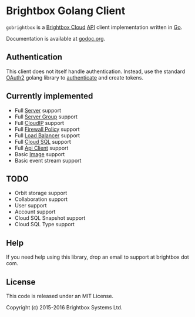 # Brightbox Golang Client

`gobrightbox` is a [Brightbox Cloud](https://www.brightbox.com) [API](https://api.gb1.brightbox.com/1.0/)
client implementation written in [Go](http://golang.org/).

Documentation is available at [godoc.org](http://godoc.org/github.com/brightbox/gobrightbox).

## Authentication

This client does not itself handle authentication. Instead, use the standard
[OAuth2](https://godoc.org/golang.org/x/oauth2) golang library to
[authenticate](https://api.gb1.brightbox.com/1.0/#authentication) and create
tokens.

## Currently implemented

* Full [Server](https://api.gb1.brightbox.com/1.0/#server) support
* Full [Server Group](https://api.gb1.brightbox.com/1.0/#server_group) support
* Full [CloudIP](https://api.gb1.brightbox.com/1.0/#cloud_ip) support
* Full [Firewall Policy](https://api.gb1.brightbox.com/1.0/#firewall_policy) support
* Full [Load Balancer](https://api.gb1.brightbox.com/1.0/#load_balancer) support
* Full [Cloud SQL](https://api.gb1.brightbox.com/1.0/#database_server) support
* Full [Api Client](https://api.gb1.brightbox.com/1.0/#api_client) support
* Basic [Image](https://api.gb1.brightbox.com/1.0/#image) support
* Basic event stream support

## TODO

* Orbit storage support
* Collaboration support
* User support
* Account support
* Cloud SQL Snapshot support
* Cloud SQL Type support

## Help

If you need help using this library, drop an email to support at brightbox dot com.

## License

This code is released under an MIT License.

Copyright (c) 2015-2016 Brightbox Systems Ltd.
